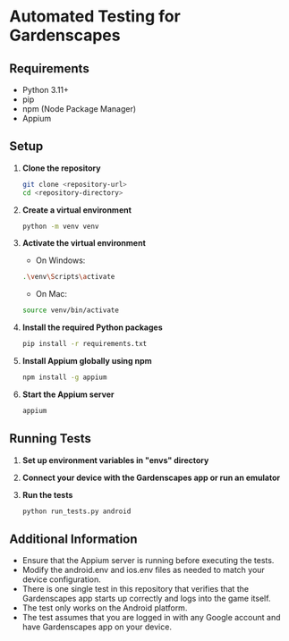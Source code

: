 # Automated Testing for Gardenscapes

## Requirements

- Python 3.11+
- pip
- npm (Node Package Manager)
- Appium

## Setup

1. **Clone the repository**

   ```sh
   git clone <repository-url>
   cd <repository-directory>

2. **Create a virtual environment**

   ```sh
   python -m venv venv
   
3. **Activate the virtual environment**
  
   * On Windows:

   ```sh
   .\venv\Scripts\activate  
   ```
   * On Mac:
   ```sh
   source venv/bin/activate 
   ```
   
4. **Install the required Python packages**

   ```sh
   pip install -r requirements.txt

5. **Install Appium globally using npm**

   ```sh
   npm install -g appium

6. **Start the Appium server**

   ```sh
   appium

## Running Tests

1. **Set up environment variables in "envs" directory**


2. **Connect your device with the Gardenscapes app or run an emulator**


3. **Run the tests**
   ```sh
   python run_tests.py android
   ```

## Additional Information
- Ensure that the Appium server is running before executing the tests.
- Modify the android.env and ios.env files as needed to match your device configuration.
- There is one single test in this repository that verifies that the Gardenscapes app starts up correctly and logs into the game itself.
- The test only works on the Android platform.
- The test assumes that you are logged in with any Google account and have Gardenscapes app on your device.